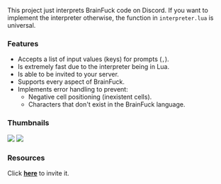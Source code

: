 This project just interprets BrainFuck code on Discord. If you want to implement the interpreter otherwise, the function in `interpreter.lua` is universal.

### Features
* Accepts a list of input values (keys) for prompts (`,`).
* Is extremely fast due to the interpreter being in Lua.
* Is able to be invited to your server.
* Supports every aspect of BrainFuck.
* Implements error handling to prevent:
  + Negative cell positioning (inexistent cells).
  + Characters that don't exist in the BrainFuck language.

### Thumbnails
![](https://user-images.githubusercontent.com/76060406/156677611-d4d3b772-9f85-47c6-9b3a-dc49e02859cc.png)
![](https://user-images.githubusercontent.com/76060406/156677693-48044309-f29f-47ad-a0ab-6b837e6921c6.png)

### Resources
Click [**here**](https://discord.com/api/oauth2/authorize?client_id=948707417905049600&permissions=139586817088&scope=bot%20applications.commands) to invite it.

